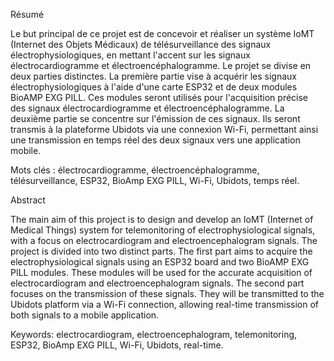 Résumé


Le but principal de ce projet est de concevoir et réaliser un système IoMT (Internet des Objets Médicaux) de télésurveillance des signaux électrophysiologiques, en mettant l'accent sur les signaux électrocardiogramme et électroencéphalogramme.
Le projet se divise en deux parties distinctes.
La première partie vise à acquérir les signaux électrophysiologiques à l'aide d'une carte ESP32 et de deux modules BioAMP EXG PILL. Ces modules seront utilisés pour l'acquisition précise des signaux électrocardiogramme et électroencéphalogramme.
La deuxième partie se concentre sur l'émission de ces signaux. Ils seront transmis à la plateforme Ubidots via une connexion Wi-Fi, permettant ainsi une transmission en temps réel des deux signaux vers une application mobile.


Mots clés : électrocardiogramme, électroencéphalogramme, télésurveillance, ESP32, BioAmp EXG PILL, Wi-Fi, Ubidots, temps réel. 







Abstract

The main aim of this project is to design and develop an IoMT (Internet of Medical Things) system for telemonitoring of electrophysiological signals, with a focus on electrocardiogram and electroencephalogram signals.
The project is divided into two distinct parts. The first part aims to acquire the electrophysiological signals using an ESP32 board and two BioAMP EXG PILL modules. These modules will be used for the accurate acquisition of electrocardiogram and electroencephalogram signals.
The second part focuses on the transmission of these signals. They will be transmitted to the Ubidots platform via a Wi-Fi connection, allowing real-time transmission of both signals to a mobile application.


Keywords: electrocardiogram, electroencephalogram, telemonitoring, ESP32, BioAmp EXG PILL, Wi-Fi, Ubidots, real-time.
